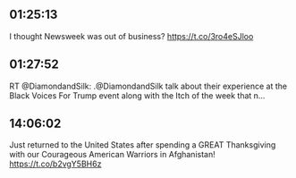 ## 01:25:13
I thought Newsweek was out of business? https://t.co/3ro4eSJloo
## 01:27:52
RT @DiamondandSilk: .@DiamondandSilk talk about their experience at the Black Voices For Trump event along with the Itch of the week that n…
## 14:06:02
Just returned to the United States after spending a GREAT Thanksgiving with our Courageous American Warriors in Afghanistan! https://t.co/b2vgY5BH6z
